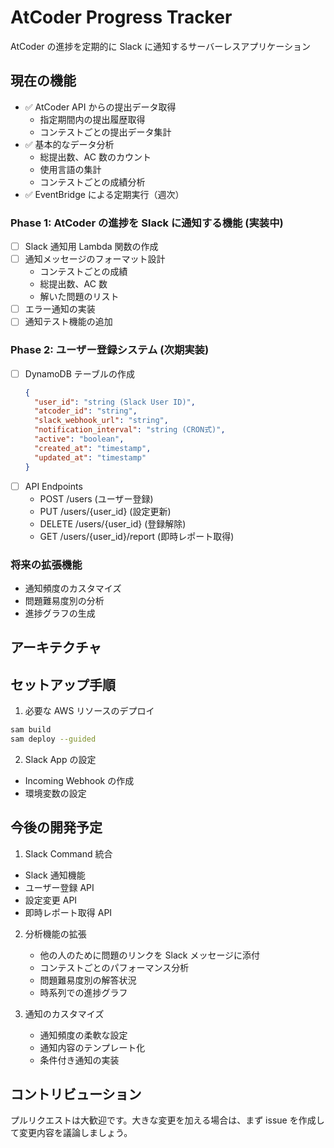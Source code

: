 # AtCoder Progress Tracker

AtCoder の進捗を定期的に Slack に通知するサーバーレスアプリケーション

## 現在の機能

- ✅ AtCoder API からの提出データ取得
  - 指定期間内の提出履歴取得
  - コンテストごとの提出データ集計
- ✅ 基本的なデータ分析
  - 総提出数、AC 数のカウント
  - 使用言語の集計
  - コンテストごとの成績分析
- ✅ EventBridge による定期実行（週次）

### Phase 1: AtCoder の進捗を Slack に通知する機能 (実装中)

- [ ] Slack 通知用 Lambda 関数の作成
- [ ] 通知メッセージのフォーマット設計
  - コンテストごとの成績
  - 総提出数、AC 数
  - 解いた問題のリスト
- [ ] エラー通知の実装
- [ ] 通知テスト機能の追加

### Phase 2: ユーザー登録システム (次期実装)

- [ ] DynamoDB テーブルの作成
  ```json
  {
    "user_id": "string (Slack User ID)",
    "atcoder_id": "string",
    "slack_webhook_url": "string",
    "notification_interval": "string (CRON式)",
    "active": "boolean",
    "created_at": "timestamp",
    "updated_at": "timestamp"
  }
  ```
- [ ] API Endpoints
  - POST /users (ユーザー登録)
  - PUT /users/{user_id} (設定更新)
  - DELETE /users/{user_id} (登録解除)
  - GET /users/{user_id}/report (即時レポート取得)

### 将来の拡張機能

- 通知頻度のカスタマイズ
- 問題難易度別の分析
- 進捗グラフの生成

## アーキテクチャ

## セットアップ手順

1. 必要な AWS リソースのデプロイ

```bash
sam build
sam deploy --guided
```

2. Slack App の設定

- Incoming Webhook の作成
- 環境変数の設定

## 今後の開発予定

1. Slack Command 統合

- Slack 通知機能
- ユーザー登録 API
- 設定変更 API
- 即時レポート取得 API

2. 分析機能の拡張

   - 他の人のために問題のリンクを Slack メッセージに添付
   - コンテストごとのパフォーマンス分析
   - 問題難易度別の解答状況
   - 時系列での進捗グラフ

3. 通知のカスタマイズ
   - 通知頻度の柔軟な設定
   - 通知内容のテンプレート化
   - 条件付き通知の実装

## コントリビューション

プルリクエストは大歓迎です。大きな変更を加える場合は、まず issue を作成して変更内容を議論しましょう。
